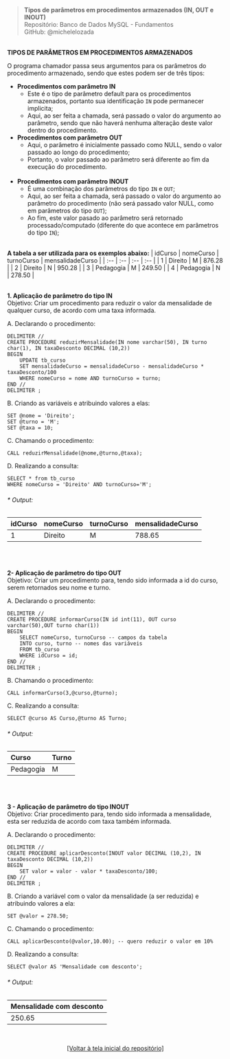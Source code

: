 > **Tipos de parâmetros em procedimentos armazenados (IN, OUT e INOUT)**  
> Repositório: Banco de Dados MySQL - Fundamentos  
> GitHub: @michelelozada
&nbsp;
     
&nbsp;  
**TIPOS DE PARÂMETROS EM PROCEDIMENTOS ARMAZENADOS**  

O programa chamador passa seus argumentos para os parâmetros do procedimento armazenado, sendo que estes podem ser de três 
tipos:
- **Procedimentos com parâmetro IN**
	- Este é o tipo de parâmetro default para os procedimentos armazenados, portanto sua identificação `IN` pode permanecer implicita;  
	- Aqui, ao ser feita a chamada, será passado o valor do argumento ao parâmetro, sendo que não haverá nenhuma alteração deste valor dentro do procedimento. 
&nbsp;      
- **Procedimentos com parâmetro OUT**
	- Aqui, o parâmetro é inicialmente passado como NULL, sendo o valor passado ao longo do procedimento;  
	- Portanto, o valor passado ao parâmetro será diferente ao fim da execução do procedimento.   
&nbsp;    
- **Procedimentos com parâmetro INOUT**
	- É uma combinação dos parâmetros do tipo `IN` e `OUT`;
	- Aqui, ao ser feita a chamada, será passado o valor do argumento ao parâmetro do procedimento (não será passado valor NULL, como em parâmetros do tipo `OUT`);   
	- Ao fim, este valor pasado ao parâmetro será retornado processado/computado (diferente do que acontece em parâmetros do tipo `IN`);
	
&nbsp;
&nbsp;    
**A tabela a ser utilizada para os exemplos abaixo:**
| idCurso | nomeCurso      | turnoCurso | mensalidadeCurso |
| :--     | :--            | :--        | :--              |
| 1       | Direito		   | M          | 876.28           |
| 2  	  | Direito	       | N	        | 950.28           |
| 3	      | Pedagogia	   | M	        | 249.50           |
| 4	      | Pedagogia	   | N	        | 278.50           |

&nbsp;
&nbsp;    
**1. Aplicação de parâmetro do tipo IN**  
Objetivo: Criar um procedimento para reduzir o valor da mensalidade de qualquer curso, de acordo com uma taxa informada.

A. Declarando o procedimento:
```mysql
DELIMITER //  
CREATE PROCEDURE reduzirMensalidade(IN nome varchar(50), IN turno char(1), IN taxaDesconto DECIMAL (10,2))
BEGIN
	UPDATE tb_curso
	SET mensalidadeCurso = mensalidadeCurso - mensalidadeCurso * taxaDesconto/100
	WHERE nomeCurso = nome AND turnoCurso = turno; 
END //
DELIMITER ; 
```
B. Criando as variáveis e atribuindo valores a elas:
```mysql
SET @nome = 'Direito';
SET @turno = 'M';
SET @taxa = 10;
```
C. Chamando o procedimento:
```mysql
CALL reduzirMensalidade(@nome,@turno,@taxa);
```
D. Realizando a consulta:
```mysql
SELECT * from tb_curso
WHERE nomeCurso = 'Direito' AND turnoCurso='M';
```
###### * Output: 
| idCurso | nomeCurso      | turnoCurso | mensalidadeCurso |
| :--     | :--            | :--        | :--              |
| 1		  | Direito	       | M			| 788.65  		   |

&nbsp;
     
&nbsp;  
**2- Aplicação de parâmetro do tipo OUT**   
Objetivo: Criar um procedimento para, tendo sido informada a id do curso, serem retornados seu nome e turno.

A. Declarando o procedimento:
```mysql
DELIMITER //  
CREATE PROCEDURE informarCurso(IN id int(11), OUT curso varchar(50),OUT turno char(1))
BEGIN
    SELECT nomeCurso, turnoCurso -- campos da tabela
    INTO curso, turno -- nomes das variáveis
    FROM tb_curso
    WHERE idCurso = id;
END //
DELIMITER ; 
```
B. Chamando o procedimento:
```mysql
CALL informarCurso(3,@curso,@turno);
```
C. Realizando a consulta:
```mysql
SELECT @curso AS Curso,@turno AS Turno;
```
###### * Output: 
| Curso      | Turno 	  |
| :--     	 | :--        |
| Pedagogia	 | M		  |

&nbsp;
     
&nbsp;  
**3 - Aplicação de parâmetro do tipo INOUT**  
Objetivo: Criar procedimento para, tendo sido informada a mensalidade, esta ser reduzida de acordo com taxa também informada.

A. Declarando o procedimento:
```mysql
DELIMITER //  
CREATE PROCEDURE aplicarDesconto(INOUT valor DECIMAL (10,2), IN taxaDesconto DECIMAL (10,2))
BEGIN
    SET valor = valor - valor * taxaDesconto/100;
END //
DELIMITER ; 
```
B. Criando a variável com o valor da mensalidade (a ser reduzida) e atribuindo valores a ela:
```mysql
SET @valor = 278.50;
```
C. Chamando o procedimento:
```mysql
CALL aplicarDesconto(@valor,10.00); -- quero reduzir o valor em 10%
```
D. Realizando a consulta:
```mysql
SELECT @valor AS 'Mensalidade com desconto';
```
###### * Output: 
| Mensalidade com desconto  |
| :--     	 			    |
| 250.65 				    | 

&nbsp;

<div align="center">
<a href="https://github.com/michelelozada/MySQL-Study-Notes">[Voltar à tela inicial do repositório]</a>
</div>